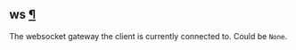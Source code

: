 ## ws [¶](https://discordpy.readthedocs.io/en/stable/api.html#discord.Client.ws)
The websocket gateway the client is currently connected to. Could be `None`.
